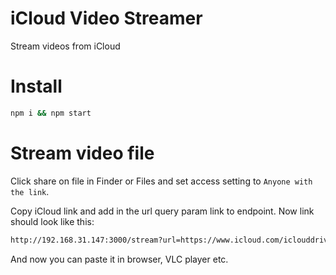 iCloud Video Streamer
=============

Stream videos from iCloud

# Install

``` bash
npm i && npm start
```

# Stream video file

Click share on file in Finder or Files and set access setting to `Anyone with the link`.

Copy iCloud link and add in the url query param link to endpoint. Now link should look like this:
``` bash
http://192.168.31.147:3000/stream?url=https://www.icloud.com/iclouddrive/...
```

And now you can paste it in browser, VLC player etc.
